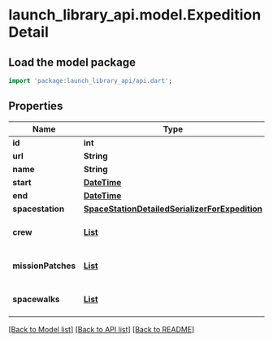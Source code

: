# launch_library_api.model.ExpeditionDetail

## Load the model package
```dart
import 'package:launch_library_api/api.dart';
```

## Properties
Name | Type | Description | Notes
------------ | ------------- | ------------- | -------------
**id** | **int** |  | [readonly] 
**url** | **String** |  | [readonly] 
**name** | **String** |  | 
**start** | [**DateTime**](DateTime.md) |  | 
**end** | [**DateTime**](DateTime.md) |  | [optional] 
**spacestation** | [**SpaceStationDetailedSerializerForExpedition**](SpaceStationDetailedSerializerForExpedition.md) |  | [readonly] 
**crew** | [**List<AstronautFlightForExpedition>**](AstronautFlightForExpedition.md) |  | [readonly] [default to const []]
**missionPatches** | [**List<MissionPatch>**](MissionPatch.md) |  | [readonly] [default to const []]
**spacewalks** | [**List<SpacewalkNormal>**](SpacewalkNormal.md) |  | [readonly] [default to const []]

[[Back to Model list]](../README.md#documentation-for-models) [[Back to API list]](../README.md#documentation-for-api-endpoints) [[Back to README]](../README.md)



